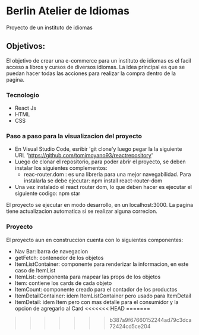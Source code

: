 # Berlin Atelier de Idiomas

Proyecto de un instituto de idiomas 

## Objetivos:
El objetivo de crear una e-commerce para un instituto de idiomas es el facil acceso a libros y cursos de diversos idiomas. La idea principal es que se puedan hacer todas las acciones para realizar la compra dentro de la pagina.

### Tecnologio

- React Js 
- HTML
- CSS


### Paso a paso para la visualizacion del proyecto 
 - En Visual Studio Code, esribir 'git clone'y luego pegar la la siguiente URL 'https://github.com/tomimoyano93/reactrepository'
 - Luego de clonar el repositorio, para poder abrir el proyecto, se deben instalar los siguientes complementos:
	- reac-router.dom : es una libreria para una mejor navegabilidad. Para instalarla se debe ejecutar:
	npm install react-router-dom
 - Una vez instalado el react router dom, lo que deben hacer es ejecutar el siguiente codigo:
	npm star

El proyecto se ejecutar en modo desarrollo, en un localhost:3000. La pagina tiene actualizacion automatica si se realizar alguna correcion.


### Proyecto
El proyecto aun en construccion cuenta con lo siguientes componentes:
- Nav Bar: barra de navegacion
- getFetch: contenedor de los objetos 
- ItemListContainer: componente para renderizar la informacion, en este caso de ItemList
- ItemList: componenta para mapear las props de los objetos
- Item: contiene los cards de cada objeto
- ItemCount: componente creado para el contador de los productos
- ItemDetailContainer: idem ItemListContainer pero usado para ItemDetail
- ItemDetail: idem Item pero con mas detalle para el consumidor y la opcion de agregarlo al Card
<<<<<<< HEAD
=======

>>>>>>> b387a9f67660152244ad79c3dca72424cd5ce204
